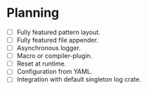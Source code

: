 # Planning
- [ ] Fully featured pattern layout.
- [ ] Fully featured file appender.
- [ ] Asynchronous logger.
- [ ] Macro or compiler-plugin.
- [ ] Reset at runtime.
- [ ] Configuration from YAML.
- [ ] Integration with default singleton log crate.
